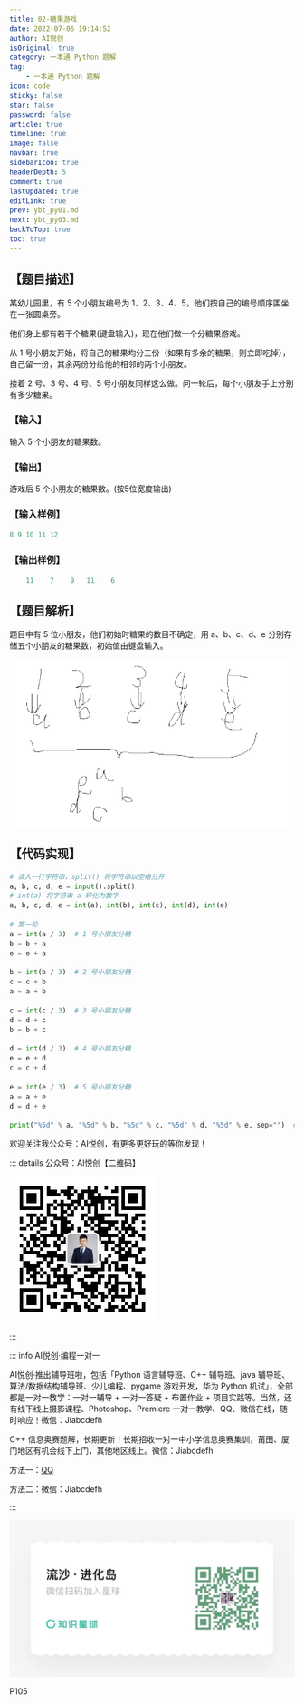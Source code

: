 ```yaml
---
title: 02-糖果游戏
date: 2022-07-06 19:14:52
author: AI悦创
isOriginal: true
category: 一本通 Python 题解
tag:
    - 一本通 Python 题解
icon: code
sticky: false
star: false
password: false
article: true
timeline: true
image: false
navbar: true
sidebarIcon: true
headerDepth: 5
comment: true
lastUpdated: true
editLink: true
prev: ybt_py01.md
next: ybt_py03.md
backToTop: true
toc: true
---
```


## 【题目描述】

某幼儿园里，有 5 个小朋友编号为 1、2、3、4、5，他们按自己的编号顺序围坐在一张圆桌旁。

他们身上都有若干个糖果(键盘输入)，现在他们做一个分糖果游戏。

从 1 号小朋友开始，将自己的糖果均分三份（如果有多余的糖果，则立即吃掉），自己留一份，其余两份分给他的相邻的两个小朋友。

接着 2 号、3 号、4 号、5 号小朋友同样这么做。问一轮后，每个小朋友手上分别有多少糖果。

### 【输入】

输入 5 个小朋友的糖果数。

### 【输出】

游戏后 5 个小朋友的糖果数。(按5位宽度输出)

### 【输入样例】

```python
8 9 10 11 12
```

### 【输出样例】

```python
    11    7    9   11    6
```

## 【题目解析】

题目中有 5 位小朋友，他们初始时糖果的数目不确定，用 a、b、c、d、e 分别存储五个小朋友的糖果数，初始值由键盘输入。

![image-20220706192227598](./ybt_py02.assets/image-20220706192227598.png)

## 【代码实现】

```python
# 读入一行字符串，split() 将字符串以空格分开
a, b, c, d, e = input().split()
# int(a) 将字符串 a 转化为数字
a, b, c, d, e = int(a), int(b), int(c), int(d), int(e)

# 第一轮
a = int(a / 3)  # 1 号小朋友分糖
b = b + a
e = e + a

b = int(b / 3)  # 2 号小朋友分糖
c = c + b
a = a + b

c = int(c / 3)  # 3 号小朋友分糖
d = d + c
b = b + c

d = int(d / 3)  # 4 号小朋友分糖
e = e + d
c = c + d

e = int(e / 3)  # 5 号小朋友分糖
a = a + e
d = d + e

print("%5d" % a, "%5d" % b, "%5d" % c, "%5d" % d, "%5d" % e, sep="")  # 按五位宽度输出
```

欢迎关注我公众号：AI悦创，有更多更好玩的等你发现！

::: details 公众号：AI悦创【二维码】

![](/gzh.jpg)

:::

::: info AI悦创·编程一对一

AI悦创·推出辅导班啦，包括「Python 语言辅导班、C++ 辅导班、java 辅导班、算法/数据结构辅导班、少儿编程、pygame 游戏开发，华为 Python 机试」，全部都是一对一教学：一对一辅导 + 一对一答疑 + 布置作业 + 项目实践等。当然，还有线下线上摄影课程、Photoshop、Premiere 一对一教学、QQ、微信在线，随时响应！微信：Jiabcdefh

C++ 信息奥赛题解，长期更新！长期招收一对一中小学信息奥赛集训，莆田、厦门地区有机会线下上门，其他地区线上。微信：Jiabcdefh

方法一：[QQ](http://wpa.qq.com/msgrd?v=3&uin=1432803776&site=qq&menu=yes)

方法二：微信：Jiabcdefh

:::

![](/zsxq.jpg)

P105



